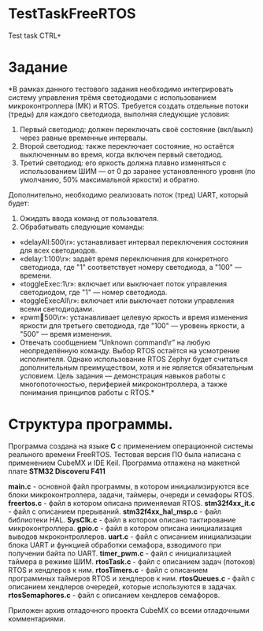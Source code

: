 # TestTaskFreeRTOS
Test task CTRL+

# Задание

*В рамках данного тестового задания необходимо интегрировать систему управления трёмя светодиодами с использованием микроконтроллера (МК) и RTOS. Требуется создать отдельные потоки (треды) для каждого светодиода, выполняя следующие условия:
1.	Первый светодиод: должен переключать своё состояние (вкл/выкл) через равные временные интервалы.
2.	Второй светодиод: также переключает состояние, но остаётся выключенным во время, когда включен первый светодиод.
3.	Третий светодиод: его яркость должна плавно изменяться с использованием ШИМ — от 0 до заранее установленного уровня (по умолчанию, 50% максимальной яркости) и обратно.

Дополнительно, необходимо реализовать поток (тред) UART, который будет:
1.	Ожидать ввода команд от пользователя.
2.	Обрабатывать следующие команды:
+	«delayAll:500\r»: устанавливает интервал переключения состояния для всех светодиодов.
+	«delay:1:100\r»: задаёт время переключения для конкретного светодиода, где "1" соответствует номеру светодиода, а "100" — времени.
+	«toggleExec:1\r»: включает или выключает поток управления светодиодом, где "1" — номер светодиода.
+	«toggleExecAll\r»: включает или выключает потоки управления всеми светодиодами.
+	«pwm:100:500\r»: устанавливает целевую яркость и время изменения яркости для третьего светодиода, где "100" — уровень яркости, а "500" — время изменения.
+	Отвечать сообщением “Unknown command\r” на любую неопределённую команду.
Выбор RTOS остаётся на усмотрение исполнителя. Однако использование RTOS Zephyr будет считаться дополнительным преимуществом, хотя и не является обязательным условием.
Цель задания — демонстрация навыков работы с многопоточностью, периферией микроконтроллера, а также понимания принципов работы с RTOS.*

# Структура программы.

Программа создана на языке **С** с применением операционной системы реального времени FreeRTOS. Тестовая версия ПО была написана с применением CubeMX и IDE Keil.
Программа отлажена на макетной плате **STM32 Discoveru F411**

**main.c** - основной файл программы, в котором инициализируются все блоки микроконтроллера, задачи, таймеры, очереди и семафоры RTOS.
**freertos.c** - файл в котором описана применяемая RTOS.
**stm32f4xx_it.c** - файл с описанием прерываний.
**stm32f4xx_hal_msp.c** - файл библиотеки HAL.
**SysClk.c** - файл в котором описано тактирование микроконтроллера.
**gpio.c** - файл в котором описана инициализация выводов мкроконтроллеров.
**uart.c** - файл с описанием инициализации блока UART и функцией обработки семафора, взводимого при получении байта по UART.
**timer_pwm.c** - файл с инициализацией таймера в режиме ШИМ.
**rtosTask.c** - файл с описанием задач (потоков) RTOS и хендлеров к ним.
**rtosTimers.c** - файл с описанием программных таймеров RTOS и хендлеров к ним.
**rtosQueues.c** - файл с описанием хендлеров очередей, которые используются в задачах.
**rtosSemaphores.c** - файл с описанием хендлеров семафоров.

Приложен архив отладочного проекта CubeMX со всеми отладочными комментариями.

